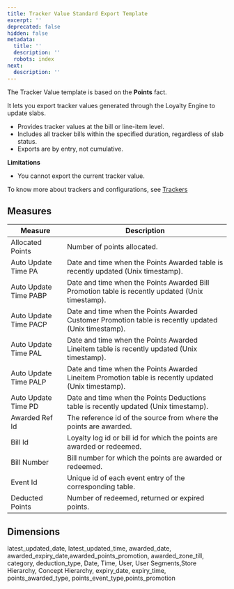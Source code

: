 ```yaml
---
title: Tracker Value Standard Export Template
excerpt: ''
deprecated: false
hidden: false
metadata:
  title: ''
  description: ''
  robots: index
next:
  description: ''
---
```

The Tracker Value template is based on the **Points** fact.

It lets you export tracker values generated through the Loyalty Engine to update slabs. 

* Provides tracker values at the bill or line-item level.
* Includes all tracker bills within the specified duration, regardless of slab status.
* Exports are by entry, not cumulative.

**Limitations**

* You cannot export the current tracker value.

To know more about trackers and configurations, see [Trackers](doc:offer-conditions)

## Measures

| Measure               | Description                                                                                          |
| --------------------- | ---------------------------------------------------------------------------------------------------- |
| Allocated Points      | Number of points allocated.                                                                          |
| Auto Update Time PA   | Date and time when the Points Awarded table is recently updated (Unix timestamp).                    |
| Auto Update Time PABP | Date and time when the Points Awarded Bill Promotion table is recently updated (Unix timestamp).     |
| Auto Update Time PACP | Date and time when the Points Awarded Customer Promotion table is recently updated (Unix timestamp). |
| Auto Update Time PAL  | Date and time when the Points Awarded Lineitem table is recently updated (Unix timestamp).           |
| Auto Update Time PALP | Date and time when the Points Awarded Lineitem Promotion table is recently updated (Unix timestamp). |
| Auto Update Time PD   | Date and time when the Points Deductions table is recently updated (Unix timestamp).                 |
| Awarded Ref Id        | The reference id of the source from where the points are awarded.                                    |
| Bill Id               | Loyalty log id or bill id for which the points are awarded or redeemed.                              |
| Bill Number           | Bill number for which the points are awarded or redeemed.                                            |
| Event Id              | Unique id of each event entry of the corresponding table.                                            |
| Deducted Points       | Number of redeemed, returned or expired points.                                                      |

## Dimensions

latest\_updated\_date, latest\_updated\_time, awarded\_date, awarded\_expiry\_date,awarded\_points\_promotion, awarded\_zone\_till, category, deduction\_type, Date, Time, User, User Segments,Store Hierarchy, Concept Hierarchy, expiry\_date, expiry\_time, points\_awarded\_type, points\_event\_type,points\_promotion

